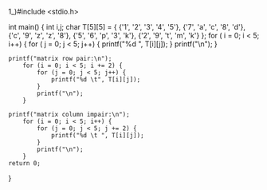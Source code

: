 1_)#include <stdio.h>

int main() {
int i,j;
    char T[5][5] = {
        {'1', '2', '3', '4', '5'},
        {'7', 'a', 'c', '8', 'd'},
        {'c', '9', 'z', 'z', '8'},
        {'5', '6', 'p', '3', 'k'},
        {'2', '9', 't', 'm', 'k'}
    };
    for ( i = 0; i < 5; i++) {
        for ( j = 0; j < 5; j++) {
            printf("%d ", T[i][j]);
        }
        printf("\n");
    }

    printf("matrix row pair:\n");
        for (i = 0; i < 5; i += 2) {
            for (j = 0; j < 5; j++) {
                printf("%d \t", T[i][j]);
            }
            printf("\n");
        }

    printf("matrix column impair:\n");
        for (i = 0; i < 5; i++) {
            for (j = 0; j < 5; j += 2) {
                printf("%d \t ", T[i][j]);
            }
            printf("\n");
        }
    return 0;
}